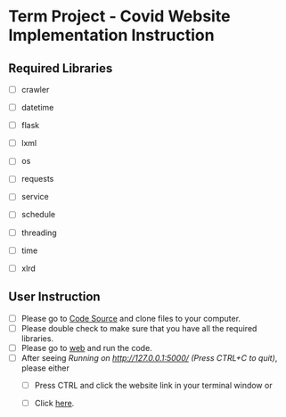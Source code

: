 # Term Project - Covid Website Implementation Instruction

## Required Libraries
- [ ] crawler
- [ ] datetime
- [ ] flask
- [ ] lxml
- [ ] os
- [ ] requests
- [ ] service
- [ ] schedule
- [ ] threading
- [ ] time
- [ ] xlrd


## User Instruction

- [ ] Please go to [Code Source](https://github.com/Dianafu428/Term-project.git) and clone files to your computer.
- [ ] Please double check to make sure that you have all the required libraries.
- [ ] Please go to [web](web.py) and run the code.
- [ ] After seeing *Running on http://127.0.0.1:5000/ (Press CTRL+C to quit)*, please either 
    - [ ] Press CTRL and click the website link in your terminal window or 
    - [ ] Click [here](http://127.0.0.1:5000/).



